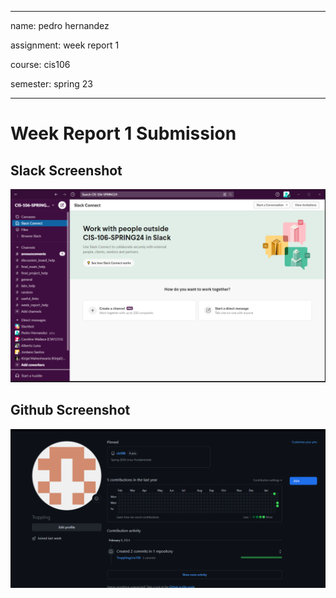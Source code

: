
---

name: pedro hernandez

assignment: week report 1

course: cis106

semester: spring 23

---



# Week Report 1 Submission


## Slack Screenshot

![slack](Slack.PNG)


## Github Screenshot

![github](Github.PNG)

